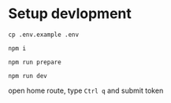 # Setup devlopment

```
cp .env.example .env
```

```
npm i
```

```
npm run prepare
```

```
npm run dev
```

open home route, type `Ctrl q` and submit token
